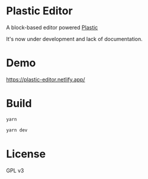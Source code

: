 # Plastic Editor

A block-based editor powered [Plastic](https://github.com/djyde/plastic)

It's now under development and lack of documentation.

# Demo

https://plastic-editor.netlify.app/

# Build

```bash
yarn

yarn dev
```

# License

GPL v3